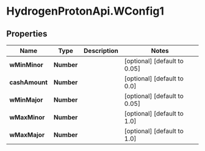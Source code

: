 # HydrogenProtonApi.WConfig1

## Properties
Name | Type | Description | Notes
------------ | ------------- | ------------- | -------------
**wMinMinor** | **Number** |  | [optional] [default to 0.05]
**cashAmount** | **Number** |  | [optional] [default to 0.0]
**wMinMajor** | **Number** |  | [optional] [default to 0.05]
**wMaxMinor** | **Number** |  | [optional] [default to 1.0]
**wMaxMajor** | **Number** |  | [optional] [default to 1.0]



